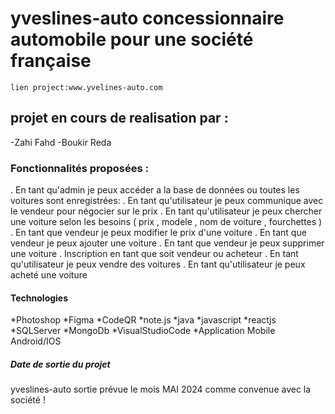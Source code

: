 # yveslines-auto concessionnaire automobile pour une société  française
    lien project:www.yvelines-auto.com

## projet en cours de realisation par :
  -Zahi Fahd
  -Boukir Reda

### Fonctionnalités proposées :

. En tant qu'admin je peux accéder a la base de données ou toutes les voitures sont enregistrées:
. En tant qu'utilisateur je peux communique avec le vendeur pour négocier sur le prix
. En tant qu'utilisateur je peux chercher une voiture selon les besoins ( prix , modele , nom de voiture , fourchettes )
. En tant que vendeur je peux modifier le prix d'une voiture
. En tant que vendeur je peux ajouter une voiture
. En tant que vendeur je peux supprimer une voiture
. Inscription en tant que soit vendeur ou acheteur
. En tant qu'utilisateur je peux vendre des voitures
. En tant qu'utilisateur je peux acheté une voiture

#### Technologies 
*Photoshop
*Figma
*CodeQR
*note.js
*java
*javascript
*reactjs
*SQLServer
*MongoDb
*VisualStudioCode
*Application Mobile Android/IOS


##### Date de sortie du projet 
yveslines-auto sortie prévue le mois MAI 2024 comme convenue avec la société  !
